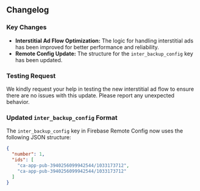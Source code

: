 ## Changelog

### Key Changes

*   **Interstitial Ad Flow Optimization:** The logic for handling interstitial ads has been improved for better performance and reliability.
*   **Remote Config Update:** The structure for the `inter_backup_config` key has been updated.

### Testing Request

We kindly request your help in testing the new interstitial ad flow to ensure there are no issues with this update. Please report any unexpected behavior.

### Updated `inter_backup_config` Format

The `inter_backup_config` key in Firebase Remote Config now uses the following JSON structure:

```json
{
  "number": 1,
  "ids": [
    "ca-app-pub-3940256099942544/1033173712",
    "ca-app-pub-3940256099942544/1033173712"
  ]
}
```
